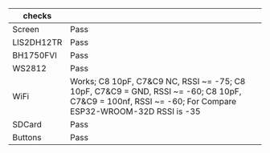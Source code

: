 | checks     |      |
| ---------- | ---- |
| Screen     | Pass |
| LIS2DH12TR | Pass |
| BH1750FVI  | Pass |
| WS2812     | Pass |
| WiFi       | Works; C8 10pF, C7&C9 NC, RSSI ~= -75; C8 10pF, C7&C9 = GND, RSSI ~= -60; C8 10pF, C7&C9 = 100nf, RSSI ~= -60; For Compare ESP32-WROOM-32D RSSI is -35|
| SDCard     | Pass |
| Buttons    | Pass |